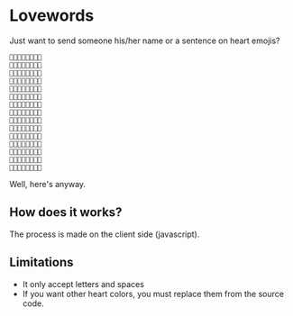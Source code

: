 # Lovewords
Just want to send someone his/her name or a sentence on heart emojis?

    💜💜💛💛💛💛💜💜
    💜💜💜💛💛💛💜💜
    💜💜💜💜💛💛💜💜
    💜💜💛💜💜💛💜💜
    💜💜💛💛💜💜💜💜
    💜💜💛💛💛💜💜💜
    💜💜💛💛💛💛💜💜
    💛💛💛💛💛💛💛💛
    💛💜💜💜💜💜💜💛
    💜💜💛💛💛💛💜💜
    💜💜💛💛💛💛💜💜
    💜💜💛💛💛💛💜💜
    💜💜💛💛💛💛💜💜
    💜💜💛💛💛💛💜💜
    💛💜💜💜💜💜💜💛

Well, here's anyway.

## How does it works?
The process is made on the client side (javascript).

##  Limitations
* It only accept letters and spaces
* If you want other heart colors, you must replace them from the source code.
